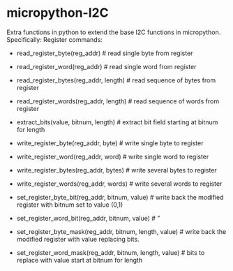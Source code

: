 micropython-I2C
===============

Extra functions in python to extend the base I2C functions in micropython.
Specifically:
Register commands:
 - read_register_byte(reg_addr)           # read single byte from register
 - read_register_word(reg_addr)           # read single word from register
 - read_register_bytes(reg_addr, length)  # read sequence of bytes from register
 - read_register_words(reg_addr, length)  # read sequence of words from register
 - extract_bits(value, bitnum, length)    # extract bit field starting at bitnum for length

 - write_register_byte(reg_addr, byte)    # write single byte to register
 - write_register_word(reg_addr, word)    # write single word to register
 - write_register_bytes(reg_addr, bytes)  # write several bytes to register
 - write_register_words(reg_addr, words)  # write several words to register

 - set_register_byte_bit(reg_addr, bitnum, value)          # write back the modified register with bitnum set to value (0,1)
 - set_register_word_bit(reg_addr, bitnum, value)          #  "
 - set_register_byte_mask(reg_addr, bitnum, length, value) # write back the modified register with value replacing bits.
 - set_register_word_mask(reg_addr, bitnum, length, value) #  bits to replace with value start at bitnum for length